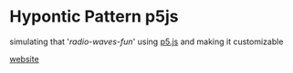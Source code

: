 # Hypontic Pattern p5js
simulating that '*radio-waves-fun*' using [p5.js](https://p5js.org) and making it customizable

[website](https://radiowaves.netlify.app)